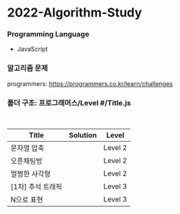 # 2022-Algorithm-Study

### Programming Language
- JavaScript

### 알고리즘 문제
programmers: https://programmers.co.kr/learn/challenges

### 폴더 구조: 프로그래머스/Level #/Title.js

<br>

| Title | Solution | Level |
| --- | --- | --- |
| 문자열 압축 | | Level 2 |
| 오픈채팅방 | | Level 2 |
| 멀쩡한 사각형 | | Level 2 | 
| [1차] 추석 트래픽 | | Level 3 |
| N으로 표현 | | Level 3 | 

